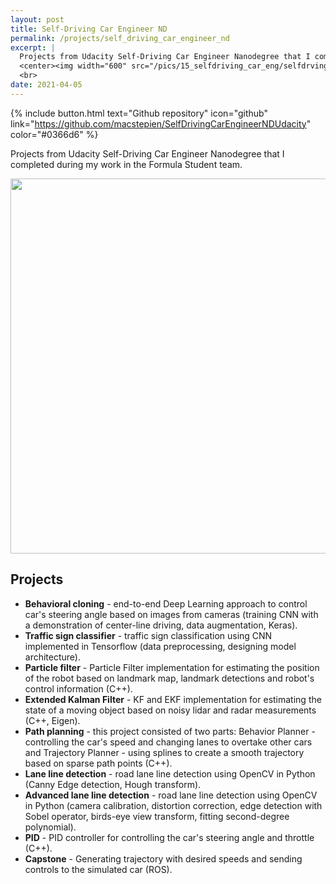 ```yaml
---
layout: post
title: Self-Driving Car Engineer ND
permalink: /projects/self_driving_car_engineer_nd
excerpt: |
  Projects from Udacity Self-Driving Car Engineer Nanodegree that I completed during my work in the Formula Student team
  <center><img width="600" src="/pics/15_selfdriving_car_eng/selfdrving_car_eng.jpg"></center>
  <br>
date: 2021-04-05
---
```

{% include button.html text="Github repository" icon="github" link="https://github.com/macstepien/SelfDrivingCarEngineerNDUdacity" color="#0366d6" %}

Projects from Udacity Self-Driving Car Engineer Nanodegree that I completed during my work in the Formula Student team.

<center><img width="600" src="/pics/15_selfdriving_car_eng/udacity_p2.gif"></center>

## Projects
  * **Behavioral cloning** - end-to-end Deep Learning approach to control car's steering angle based on images from cameras (training CNN with a demonstration of center-line driving, data augmentation, Keras).
  * **Traffic sign classifier** - traffic sign classification using CNN implemented in Tensorflow (data preprocessing, designing model architecture).
  * **Particle filter** - Particle Filter implementation for estimating the position of the robot based on landmark map, landmark detections and robot's control information (C++).
  * **Extended Kalman Filter** - KF and EKF implementation for estimating the state of a moving object based on noisy lidar and radar measurements (C++, Eigen).
  * **Path planning** - this project consisted of two parts: Behavior Planner - controlling the car's speed and changing lanes to overtake other cars and Trajectory Planner - using splines to create a smooth trajectory based on sparse path points (C++).
  * **Lane line detection** - road lane line detection using OpenCV in Python (Canny Edge detection, Hough transform).
  * **Advanced lane line detection** - road lane line detection using OpenCV in Python (camera calibration, distortion correction, edge detection with Sobel operator, birds-eye view transform, fitting second-degree polynomial).
  * **PID** - PID controller for controlling the car's steering angle and throttle (C++).
  * **Capstone** - Generating trajectory with desired speeds and sending controls to the simulated car (ROS).